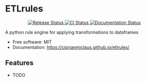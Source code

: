 # ETLrules


<p align="center">
<a href="https://pypi.python.org/pypi/etlrules">
    <img src="https://img.shields.io/pypi/v/etlrules.svg"
        alt = "Release Status">
</a>

<a href="https://github.com/ciprianmiclaus/etlrules/actions">
    <img src="https://github.com/ciprianmiclaus/etlrules/actions/workflows/python-package.yml/badge.svg?branch=main" alt="CI Status">
</a>

<a href="https://ciprianmiclaus.github.io/etlrules/">
    <img src="https://img.shields.io/website/https/ciprianmiclaus.github.io/etlrules/index.html.svg?label=docs&down_message=unavailable&up_message=available" alt="Documentation Status">
</a>

</p>


A python rule engine for applying transformations to dataframes


* Free software: MIT
* Documentation: <https://ciprianmiclaus.github.io/etlrules/>


## Features

* TODO


